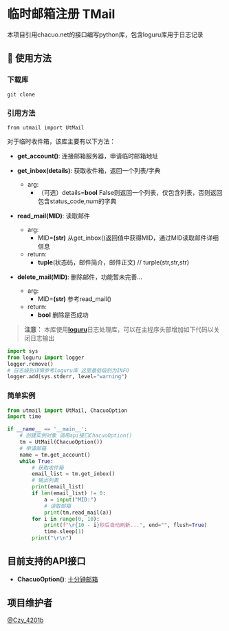 # 临时邮箱注册 TMail
本项目引用chacuo.net的接口编写python库，包含loguru库用于日志记录

## :book: 使用方法

### 下载库
```git clone```
### 引用方法
`from utmail import UtMail`

对于临时收件箱，该库主要有以下方法：
- **get_account()**: 连接邮箱服务器，申请临时邮箱地址
- **get_inbox(details)**: 获取收件箱，返回一个列表/字典
    - arg: 
        - （可选）details=**bool** False则返回一个列表，仅包含列表，否则返回包含status_code,num的字典

- **read_mail(MID)**: 读取邮件
    - arg:
        - MID=**(str)** 从get_inbox()返回值中获得MID，通过MID读取邮件详细信息
    - return:
        - **tuple**(状态码，邮件简介，邮件正文) // turple(str,str,str)

- **delete_mail(MID)**: 删除邮件，功能暂未完善...
    - arg:
        - MID=**(str)** 参考read_mail()
    - return:
        - **bool** 删除是否成功

> **注意：**
> 本库使用[**loguru**](https://github.com/Delgan/loguru)日志处理库，可以在主程序头部增加如下代码以关闭日志输出
```python
import sys
from loguru import logger
logger.remove()
# 日志级别详情参考loguru库 这里最低级别为INFO
logger.add(sys.stderr, level="warning") 
```

### 简单实例

```python
from utmail import UtMail, ChacuoOption
import time

if __name__ == '__main__':
    # 创建实例对象 调用api接口ChacuoOption()
    tm = UtMail(ChacuoOption())
    # 申请邮箱
    name = tm.get_account()
    while True:
        # 获取收件箱
        email_list = tm.get_inbox()
        # 输出列表
        print(email_list)
        if len(email_list) != 0:
            a = input("MID:")
            # 读取邮箱
            print(tm.read_mail(a))
        for i in range(0, 10):
            print(f"\r{10 - i}秒后自动刷新...", end="", flush=True)
            time.sleep(1)
        print("\r\n")
```
## 目前支持的API接口
- **ChacuoOption()**: [十分钟邮箱](http://24mail.chacuo.net/)

## 项目维护者
[@Czy_4201b](https://github.com/SpeechlessMatt)

